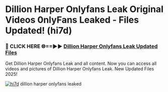 # Dillion Harper Onlyfans Leak Original Videos 0nlyFans Leaked - Files Updated! (hi7d)

<h3>🔴 CLICK HERE 🌐==►► <a href="https://tinyurl.com/2jnfzry5" rel="nofollow">Dillion Harper Onlyfans Leak Updated Files</a></h3>

Get Dillion Harper Onlyfans Leak and all content. Now you can access all videos and pictures of Dillion Harper Onlyfans Leak. New Updated Files 2025!

[![hi7d](https://i.imgur.com/GyGTBgg.gif)](https://tinyurl.com/2jnfzry5)
dillion harper onlyfans leaked